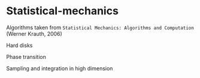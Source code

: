 # Statistical-mechanics

Algorithms taken from `Statistical Mechanics: Algorithms and Computation` (Werner Krauth, 2006)

Hard disks

Phase transition

Sampling and integration in high dimension
